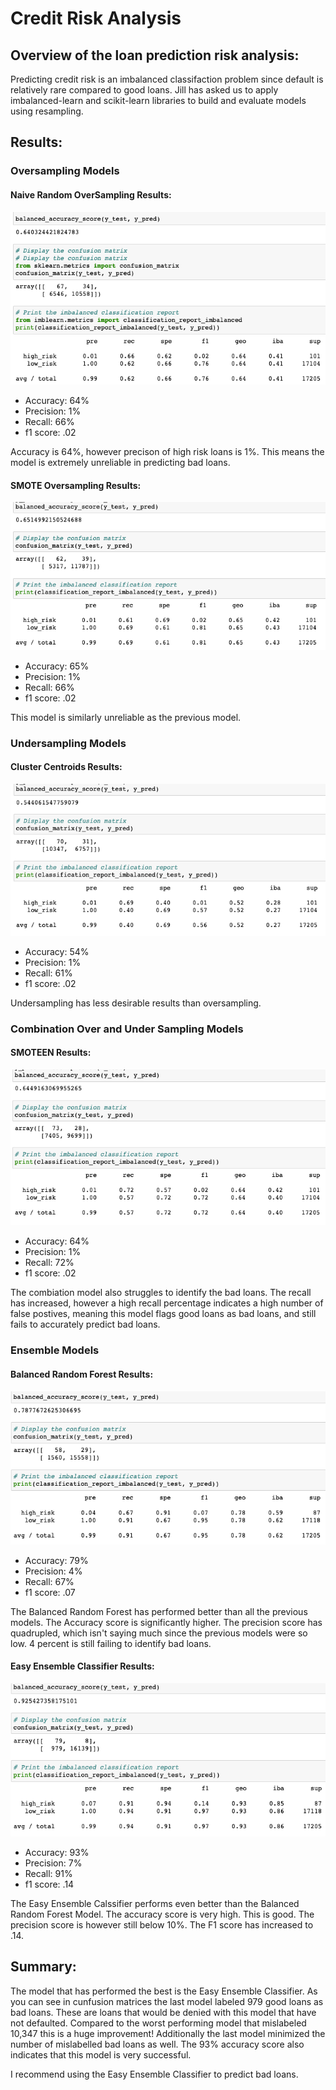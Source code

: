 # Credit Risk Analysis
## Overview of the loan prediction risk analysis:
Predicting credit risk is an imbalanced classifaction problem since default is relatively rare compared to good loans. Jill has asked us to apply imbalanced-learn and scikit-learn libraries to build and evaluate models using resampling. 

## Results:
### Oversampling Models
#### Naive Random OverSampling Results:
![naive random oversample](https://github.com/DartElina/Credit_Risk_Analysis/blob/aa1654a5591c29d7885e6ad0be74358bc67ad0a9/images/Naive%20Random%20Oversampling%20results.png)
- Accuracy: 64%
- Precision: 1%
- Recall: 66%
- f1 score: .02

Accuracy is 64%, however precison of high risk loans is 1%. This means the model is extremely unreliable in predicting bad loans. 

#### SMOTE Oversampling Results:
![Somte over sampling](https://github.com/DartElina/Credit_Risk_Analysis/blob/aa1654a5591c29d7885e6ad0be74358bc67ad0a9/images/Smote%20Over%20sample%20Results%20.png)
- Accuracy: 65%
- Precision: 1%
- Recall: 66%
- f1 score: .02

This model is similarly unreliable as the previous model. 

### Undersampling Models
#### Cluster Centroids Results:
![Cluster](https://github.com/DartElina/Credit_Risk_Analysis/blob/aa1654a5591c29d7885e6ad0be74358bc67ad0a9/images/Under%20sample%20Results%20.png)
- Accuracy: 54%
- Precision: 1%
- Recall: 61%
- f1 score: .02

Undersampling has less desirable results than oversampling. 

### Combination Over and Under Sampling Models
#### SMOTEEN Results:
![SMOTEEN](https://github.com/DartElina/Credit_Risk_Analysis/blob/aa1654a5591c29d7885e6ad0be74358bc67ad0a9/images/Combo%20over%20Under%20Sample%20results.png)
- Accuracy: 64%
- Precision: 1%
- Recall: 72%
- f1 score: .02

The combiation model also struggles to identify the bad loans. The recall has increased, however a high recall percentage indicates a high number of false postives, meaning this model flags good loans as bad loans, and still fails to accurately predict bad loans. 

### Ensemble Models
#### Balanced Random Forest Results:
![BRF](https://github.com/DartElina/Credit_Risk_Analysis/blob/aa1654a5591c29d7885e6ad0be74358bc67ad0a9/images/Balanced%20Random%20Forst%20Results%20.png)
- Accuracy: 79%
- Precision: 4%
- Recall: 67%
- f1 score: .07

The Balanced Random Forest has performed better than all the previous models. The Accuracy score is significantly higher. The precision score has quadrupled, which isn't saying much since the previous models were so low. 4 percent is still failing to identify bad loans. 

#### Easy Ensemble Classifier Results: 
![EEC](https://github.com/DartElina/Credit_Risk_Analysis/blob/aa1654a5591c29d7885e6ad0be74358bc67ad0a9/images/Easy%20Ensemble%20Classifier%20Results%20.png)
- Accuracy: 93%
- Precision: 7%
- Recall: 91%
- f1 score: .14

The Easy Ensemble Calssifier performs even better than the Balanced Random Forest Model. The accuracy score is very high. This is good. The precision score is however still below 10%. The F1 score has increased to .14. 
## Summary:

The model that has performed the best is the Easy Ensemble Classifier. As you can see in cunfusion matrices the last model labeled 979 good loans as bad loans. These are loans that would be denied with this model that have not defaulted. Compared to the worst performing model that mislabeled 10,347 this is a huge improvement! Additionally the last model minimized the number of mislabelled bad loans as well. The 93% accuracy score also indicates that this model is very successful. 

I recommend using the Easy Ensemble Classifier to predict bad loans. 
